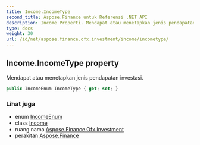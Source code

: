 ```yaml
---
title: Income.IncomeType
second_title: Aspose.Finance untuk Referensi .NET API
description: Income Properti. Mendapat atau menetapkan jenis pendapatan investasi.
type: docs
weight: 30
url: /id/net/aspose.finance.ofx.investment/income/incometype/
---
```

## Income.IncomeType property

Mendapat atau menetapkan jenis pendapatan investasi.

```csharp
public IncomeEnum IncomeType { get; set; }
```

### Lihat juga

* enum [IncomeEnum](../../incomeenum/)
* class [Income](../)
* ruang nama [Aspose.Finance.Ofx.Investment](../../income/)
* perakitan [Aspose.Finance](../../../)


